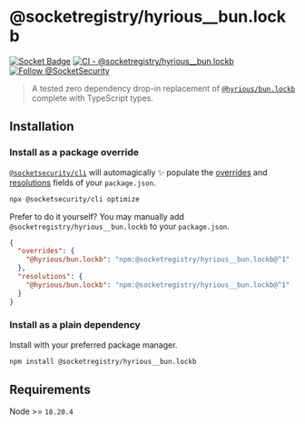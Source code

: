 # @socketregistry/hyrious\_\_bun.lockb

[![Socket Badge](https://socket.dev/api/badge/npm/package/@socketregistry/hyrious__bun.lockb)](https://socket.dev/npm/package/@socketregistry/hyrious__bun.lockb)
[![CI - @socketregistry/hyrious__bun.lockb](https://github.com/SocketDev/socket-registry-js/actions/workflows/test.yml/badge.svg)](https://github.com/SocketDev/socket-registry-js/actions/workflows/test.yml)
[![Follow @SocketSecurity](https://img.shields.io/twitter/follow/SocketSecurity?style=social)](https://twitter.com/SocketSecurity)

> A tested zero dependency drop-in replacement of
> [`@hyrious/bun.lockb`](https://www.npmjs.com/package/@hyrious/bun.lockb)
> complete with TypeScript types.

## Installation

### Install as a package override

[`@socketsecurity/cli`](https://www.npmjs.com/package/@socketsecurity/cli) will
automagically :sparkles: populate the
[overrides](https://docs.npmjs.com/cli/v9/configuring-npm/package-json#overrides)
and [resolutions](https://yarnpkg.com/configuration/manifest#resolutions) fields
of your `package.json`.

```sh
npx @socketsecurity/cli optimize
```

Prefer to do it yourself? You may manually add
`@socketregistry/hyrious__bun.lockb` to your `package.json`.

```json
{
  "overrides": {
    "@hyrious/bun.lockb": "npm:@socketregistry/hyrious__bun.lockb@^1"
  },
  "resolutions": {
    "@hyrious/bun.lockb": "npm:@socketregistry/hyrious__bun.lockb@^1"
  }
}
```

### Install as a plain dependency

Install with your preferred package manager.

```sh
npm install @socketregistry/hyrious__bun.lockb
```

## Requirements

Node >= `18.20.4`
